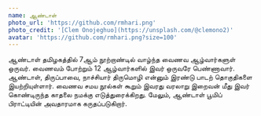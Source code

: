 ```yaml
---
name: ஆண்டாள்
photo_url: 'https://github.com/rmhari.png'
photo_credit: '[Clem Onojeghuo](https://unsplash.com/@clemono2)'
avatar: 'https://github.com/rmhari.png?size=100'
---
```

ஆண்டாள் தமிழகத்தில் 7ஆம் நூற்றாண்டில் வாழ்ந்த வைணவ ஆழ்வார்களுள் ஒருவர். வைணவம் போற்றும் 12 ஆழ்வார்களில் இவர் ஒருவரே பெண்ணாவார். ஆண்டாள், திருப்பாவை, நாச்சியார் திருமொழி என்னும் இரண்டு பாடற் தொகுதிகளை இயற்றியுள்ளார். வைணவ சமய நூல்கள் கூறும் இவரது வரலாறு இறைவன் மீது இவர் கொண்டிருந்த காதலை நமக்கு எடுத்துரைக்கிறது. மேலும், ஆண்டாள் பூமிப் பிராட்டியின் அவதாரமாக கருதப்படுகிறார்.